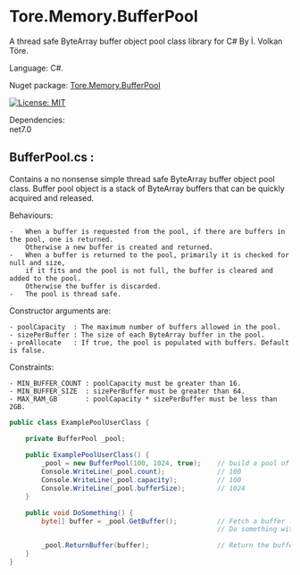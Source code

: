 # Tore.Memory.BufferPool
A thread safe ByteArray buffer object pool class library for C# By İ. Volkan Töre.

Language: C#.

Nuget package: [Tore.Memory.BufferPool](https://www.nuget.org/packages/Tore.Memory.BufferPool/)

[![License: MIT](https://img.shields.io/badge/License-MIT-blue.svg)](https://opensource.org/licenses/MIT)

Dependencies: <br/>
net7.0<br/>


## BufferPool.cs :
Contains a no nonsense simple thread safe ByteArray buffer object pool class.
Buffer pool object is a stack of ByteArray buffers that can be quickly acquired and released. 

Behaviours:

    -   When a buffer is requested from the pool, if there are buffers in the pool, one is returned. 
        Otherwise a new buffer is created and returned.
    -   When a buffer is returned to the pool, primarily it is checked for null and size,
        if it fits and the pool is not full, the buffer is cleared and added to the pool.
        Otherwise the buffer is discarded.
    -   The pool is thread safe.


Constructor arguments are:

    - poolCapacity  : The maximum number of buffers allowed in the pool.
    - sizePerBuffer : The size of each ByteArray buffer in the pool.
    - preAllocate   : If true, the pool is populated with buffers. Default is false.

Constraints: 

    - MIN_BUFFER_COUNT : poolCapacity must be greater than 16.
    - MIN_BUFFER_SIZE  : sizePerBuffer must be greater than 64.
    - MAX_RAM_GB       : poolCapacity * sizePerBuffer must be less than 2GB.

```C#
public class ExamplePoolUserClass {

    private BufferPool _pool;
    
    public ExamplePoolUserClass() {
        _pool = new BufferPool(100, 1024, true);    // build a pool of 100 1KB buffers pre allocated.
        Console.WriteLine(_pool.count);             // 100
        Console.WriteLine(_pool.capacity);          // 100
        Console.WriteLine(_pool.bufferSize);        // 1024
    }

    public void DoSomething() {
        byte[] buffer = _pool.GetBuffer();          // Fetch a buffer from the pool.
                                                    // Do something with the buffer.

        _pool.ReturnBuffer(buffer);                 // Return the buffer to the pool.
    }
}
```
